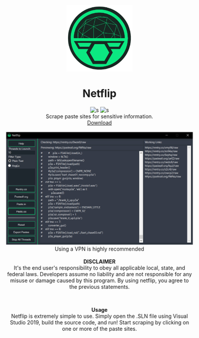 <p align="center">
  <a><img src="./netflip/Resources/LogoMakr-5e31Wu.png" width=180 height="180"></a>
  <h1 align="center">Netflip</h1>
  <p align="center">
    <a><img src="https://img.shields.io/badge/license-MIT-green.svg" alt="s"></a>
    <a><img src="https://img.shields.io/badge/version-0.2.4-blue.svg" alt="s"></a><br>
    Scrape paste sites for sensitive information.<br>
  <a href="https://github.com/maraudery/netflip/releases/latest">Download</a><br><br>
    <a><img src="./demo.png" width="800em"></a><br>
    Using a VPN is highly recommended<br><br>
    <strong>DISCLAIMER</strong><br> It's the end user's responsibility to obey all applicable local, state, and federal laws. Developers assume no liability and are not responsible for any misuse or damage caused by this program. By using netflip, you agree to the previous statements.
  </p><br>
</p>

<p align="center">
  <strong>Usage</strong><br>
  Netflip is extremely simple to use. Simply open the .SLN file using Visual Studio 2019, build the source code, and run! Start scraping by clicking on one or more of the paste sites. 
</p>